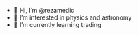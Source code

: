 - 👋 Hi, I’m @rezamedic
- 👀 I’m interested in physics and astronomy
- 🌱 I’m currently learning trading 
  

<!---
rezamedic/rezamedic is a ✨ special ✨ repository because its `README.md` (this file) appears on your GitHub profile.
You can click the Preview link to take a look at your changes.
--->
